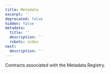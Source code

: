 ```yaml
---
title: Metadata
excerpt: ''
deprecated: false
hidden: false
metadata:
  title: ''
  description: ''
  robots: index
next:
  description: ''
---
```

Contracts associated with the Metadata Registry.
